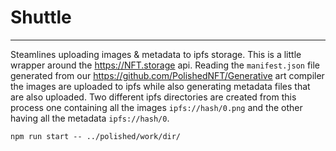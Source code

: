 # Shuttle

---

Steamlines uploading images & metadata to ipfs storage. This is a little wrapper around the https://NFT.storage api. Reading the `manifest.json` file generated from our https://github.com/PolishedNFT/Generative art compiler the images are uploaded to ipfs while also generating metadata files that are also uploaded. Two different ipfs directories are created from this process one containing all the images `ipfs://hash/0.png` and the other having all the metadata `ipfs://hash/0`.

`npm run start -- ../polished/work/dir/`
